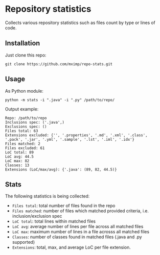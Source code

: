 # Repository statistics

Collects various repository statistics such as files count by type or lines of code.

## Installation

Just clone this repo:
```shell
git clone https://github.com/mximp/repo-stats.git
```

## Usage

As Python module:
```shell
python -m stats -i ".java" -i ".py" /path/to/repo/  
```

Output example:
```shell
Repo: /path/to/repo
Inclusions spec: ('.java',)
Exclusions spec: ()
Files total: 63
Extensions excluded: {'', '.properties', '.md', '.xml', '.class', '.pack', '.jar', '.yml', '.sample', '.lst', '.iml', '.idx'}
Files matched: 2
Files excluded: 61
LoC total: 89
LoC avg: 44.5
LoC max: 82
Classes: 13
Extensions (LoC/max/avg): {'.java': (89, 82, 44.5)}
```

## Stats

The following statistics is being collected:

- `Files total`: total number of files found in the repo
- `Files matched`: number of files which matched provided criteria, i.e. inclusion/exclusion spec
- `LoC total`: total lines within matched files
- `LoC avg`: average number of lines per file across all matched files
- `LoC max`: maximum number of lines in a file acrosss all matched files
- `Classes`: number of classes found in matched files (.java and .py supported)
- `Extensions`: total, max, and average LoC per file extension.




